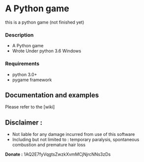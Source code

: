 # A Python game
this is a python game (not finished yet)

### Description
   * A Python game
   * Wrote Under python 3.6 Windows

### Requirements
* python 3.0+
* pygame framework

## Documentation and examples
Please refer to the [wiki]

## Disclaimer :
* Not liable for any damage incurred from use of this software
* Including but not limited to : temporary paralysis, spontaneous combustion and premature hair loss


**Donate :** 1AQ2E7fyVqgtsZwzkXvmMCjNjrcNNs3zDs